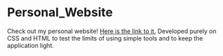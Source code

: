 # Personal_Website
Check out my personal website!
[Here is the link to it.](https://otabek7.github.io/Personal_Website/)
Developed purely on CSS and HTML to test the limits of using simple tools and to keep the application light.
